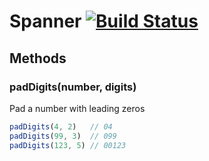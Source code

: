 # Spanner [![Build Status](https://travis-ci.org/andreychizh/node-spanner.svg)](https://travis-ci.org/andreychizh/node-spanner)

## Methods

### padDigits(number, digits)

Pad a number with leading zeros

```js
padDigits(4, 2)   // 04
padDigits(99, 3)  // 099
padDigits(123, 5) // 00123
```